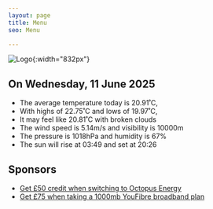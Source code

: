 ```yaml
---
layout: page
title: Menu
seo: Menu

---
```


![Logo](/images/logo.jpg){:width="832px"}

<!-- weather_marker starts -->
## On Wednesday, 11 June 2025

- The average temperature today is 20.91˚C,
- With highs of 22.75˚C and lows of 19.97˚C,
- It may feel like 20.81˚C with broken clouds
- The wind speed is 5.14m/s and visibility is 10000m
- The pressure is 1018hPa and humidity is 67%
- The sun will rise at 03:49 and set at 20:26

<!-- weather_marker ends -->

## Sponsors

- [Get £50 credit when switching to Octopus Energy](https://bit.ly/3oD1nnS)
- [Get £75 when taking a 1000mb YouFibre broadband plan](https://aklam.io/91zWhU?)
